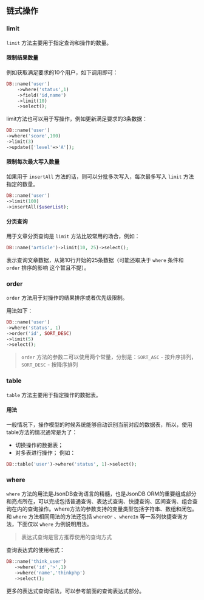 ## 链式操作

### limit

`limit` 方法主要用于指定查询和操作的数量。

#### 限制结果数量

例如获取满足要求的10个用户，如下调用即可：

```php
DB::name('user')
    ->where('status',1)
    ->field('id,name')
    ->limit(10)
    ->select();
```

limit方法也可以用于写操作，例如更新满足要求的3条数据：

```php
DB::name('user')
->where('score',100)
->limit(3)
->update(['level'=>'A']);
```

#### 限制每次最大写入数量

如果用于 `insertAll` 方法的话，则可以分批多次写入，每次最多写入 `limit` 方法指定的数量。

```php
DB::name('user')
->limit(100)
->insertAll($userList);
```

#### 分页查询

用于文章分页查询是 `limit` 方法比较常用的场合，例如：

```php
DB::name('article')->limit(10, 25)->select();
```

表示查询文章数据，从第10行开始的25条数据（可能还取决于 `where` 条件和 `order` 排序的影响 这个暂且不提）。

### order

`order` 方法用于对操作的结果排序或者优先级限制。

用法如下：

```php
DB::name('user')
->where('status', 1)
->order('id', SORT_DESC)
->limit(5)
->select();
```

> `order` 方法的参数二可以使用两个常量，分别是：`SORT_ASC` - 按升序排列，`SORT_DESC` - 按降序排列

### table

`table` 方法主要用于指定操作的数据表。

#### 用法

一般情况下，操作模型的时候系统能够自动识别当前对应的数据表，所以，使用table方法的情况通常是为了：

- 切换操作的数据表；
- 对多表进行操作；
例如：

```php
DB::table('user')->where('status', 1)->select();
```

### where

`where` 方法的用法是JsonDB查询语言的精髓，也是JsonDB ORM的重要组成部分和亮点所在，可以完成包括普通查询、表达式查询、快捷查询、区间查询、组合查询在内的查询操作。where方法的参数支持的变量类型包括字符串、数组和闭包。
和 `where` 方法相同用法的方法还包括 `whereOr` 、`whereIn` 等一系列快捷查询方法，下面仅以 `where` 为例说明用法。

> 表达式查询是官方推荐使用的查询方式

查询表达式的使用格式：

```php
DB::name('think_user')
   ->where('id','>',1)
   ->where('name','thinkphp')
   ->select(); 
```

更多的表达式查询语法，可以参考前面的查询表达式部分。

